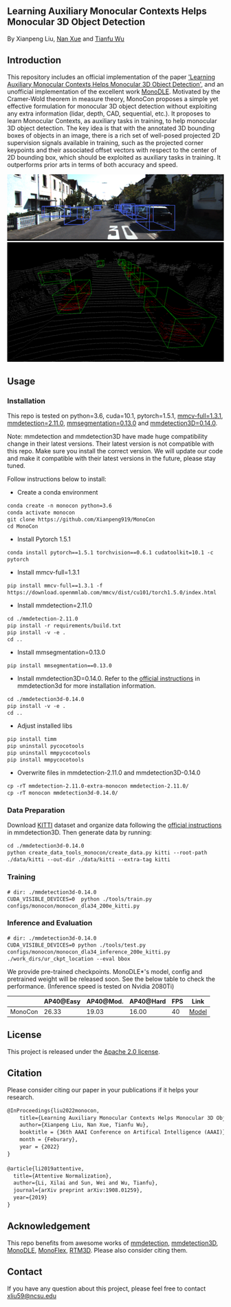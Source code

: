 ## Learning Auxiliary Monocular Contexts Helps Monocular 3D Object Detection

By Xianpeng Liu, [Nan Xue](https://xuenan.net/) and [Tianfu Wu](https://tfwu.github.io/)

## Introduction

This repository includes an official implementation of the paper ['Learning Auxiliary Monocular Contexts Helps Monocular 3D Object Detection'](https://arxiv.org/abs/2112.04628), 
and an unofficial implementation of the excellent work [MonoDLE](https://github.com/xinzhuma/monodle).
Motivated by the Cramer-Wold theorem in measure theory, MonoCon proposes a simple yet effective formulation for monocular 3D object detection without exploiting any extra information (lidar, depth, CAD, sequential, etc.). 
It proposes to learn Monocular Contexts, as auxiliary tasks in training, to help monocular 3D object detection. 
The key idea is that with the annotated 3D bounding boxes of objects in an image, there is a rich set of well-posed projected 2D supervision signals available in training, such as the projected corner keypoints and their associated offset vectors with respect to the center of 2D bounding box, which should be exploited as auxiliary tasks in training. 
It outperforms prior arts in terms of both accuracy and speed.

<img src="monocon/example/image.png" alt="vis1" style="zoom:50%;" />

<img src="monocon/example/lidar.png" alt="vis2" style="zoom:50%;" />



## Usage

### Installation

This repo is tested on python=3.6, cuda=10.1, pytorch=1.5.1, [mmcv-full=1.3.1](https://github.com/open-mmlab/mmcv), 
[mmdetection=2.11.0](https://github.com/open-mmlab/mmdetection), [mmsegmentation=0.13.0](https://github.com/open-mmlab/mmsegmentation) and 
[mmdetection3D=0.14.0](https://github.com/open-mmlab/mmdetection3d).

Note: mmdetection and mmdetection3D have made huge compatibility change in their latest versions. 
Their latest version is not compatible with this repo.
Make sure you install the correct version. 
We will update our code and make it compatible with their latest versions in the future, 
please stay tuned.

Follow instructions below to install:

- Create a conda environment

```
conda create -n monocon python=3.6
conda activate monocon
git clone https://github.com/Xianpeng919/MonoCon
cd MonoCon
```

- Install Pytorch 1.5.1

```
conda install pytorch==1.5.1 torchvision==0.6.1 cudatoolkit=10.1 -c pytorch
```

- Install mmcv-full=1.3.1

```
pip install mmcv-full==1.3.1 -f https://download.openmmlab.com/mmcv/dist/cu101/torch1.5.0/index.html
```

- Install mmdetection=2.11.0

```
cd ./mmdetection-2.11.0
pip install -r requirements/build.txt
pip install -v -e .
cd ..
```

- Install mmsegmentation=0.13.0

```
pip install mmsegmentation==0.13.0
```

- Install mmdetection3D=0.14.0. Refer to the [official instructions](https://mmdetection3d.readthedocs.io/en/latest/) 
 in mmdetection3d for more installation information.

```
cd ./mmdetection3d-0.14.0
pip install -v -e .
cd ..
```

- Adjust installed libs

```
pip install timm
pip uninstall pycocotools
pip uninstall mmpycocotools
pip install mmpycocotools
```

 
- Overwrite files in mmdetection-2.11.0 and mmdetection3D-0.14.0

```
cp -rT mmdetection-2.11.0-extra-monocon mmdetection-2.11.0/
cp -rT monocon mmdetection3d-0.14.0/
```


### Data Preparation

Download [KITTI](http://www.cvlibs.net/datasets/kitti/eval_object.php?obj_benchmark=3d) dataset and organize data 
 following the [official instructions](https://mmdetection3d.readthedocs.io/en/latest/)
  in mmdetection3D. Then generate data by running:
  
```
cd ./mmdetection3d-0.14.0
python create_data_tools_monocon/create_data.py kitti --root-path ./data/kitti --out-dir ./data/kitti --extra-tag kitti
```


### Training

```
# dir: ./mmdetection3d-0.14.0
CUDA_VISIBLE_DEVICES=0  python ./tools/train.py configs/monocon/monocon_dla34_200e_kitti.py
```


### Inference and Evaluation

```
# dir: ./mmdetection3d-0.14.0
CUDA_VISIBLE_DEVICES=0 python ./tools/test.py configs/monocon/monocon_dla34_inference_200e_kitti.py ./work_dirs/ur_ckpt_location --eval bbox
```

We provide pre-trained checkpoints. MonoDLE*'s model, config and pretrained weight will be released soon.
See the below table to check the performance. (Inference speed is tested on Nvidia 2080Ti)

|         | AP40@Easy | AP40@Mod. | AP40@Hard | FPS | Link      |
| ------- | --------- |-----------|-----------|-----|-----------|
| MonoCon | 26.33     | 19.03     | 16.00     | 40  | [Model](https://drive.google.com/file/d/1XOTGfehtT8Vnvhk2dvwEZAiW9gVlS1_M/view?usp=sharing) |


## License

This project is released under the [Apache 2.0 license](LICENSE).


## Citation

Please consider citing our paper in your publications if it helps your research.

```latex
@InProceedings{liu2022monocon,
    title={Learning Auxiliary Monocular Contexts Helps Monocular 3D Object Detection},
    author={Xianpeng Liu, Nan Xue, Tianfu Wu},
    booktitle = {36th AAAI Conference on Artifical Intelligence (AAAI)},
    month = {Feburary},
    year = {2022}
}

@article{li2019attentive,
  title={Attentive Normalization},
  author={Li, Xilai and Sun, Wei and Wu, Tianfu},
  journal={arXiv preprint arXiv:1908.01259},
  year={2019}
}
```

## Acknowledgement

This repo benefits from awesome works of [mmdetection](https://github.com/open-mmlab/mmdetection), 
[mmdetection3D](https://github.com/open-mmlab/mmdetection3d), [MonoDLE](https://github.com/xinzhuma/monodle),
[MonoFlex](https://github.com/zhangyp15/MonoFlex),
[RTM3D](https://github.com/Banconxuan/RTM3D).  Please also consider citing them.

## Contact

If you have any question about this project, please feel free to contact [xliu59@ncsu.edu](xliu59@ncsu.edu)


